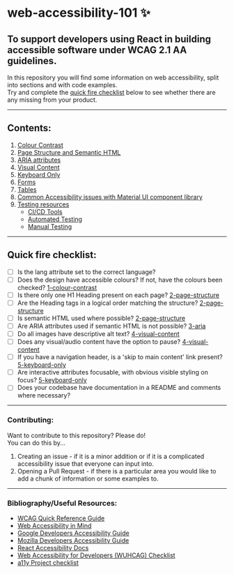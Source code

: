 # web-accessibility-101 :sparkles:
## To support developers using React in building accessible software under WCAG 2.1 AA guidelines.
In this repository you will find some information on web accessibility, split into sections and with code examples.  
Try and complete the [quick fire checklist](#quick-fire-checklist) below to see whether there are any missing from your product. 

---
## Contents:
1. [Colour Contrast](1-colour-contrast/README.md)
2. [Page Structure and Semantic HTML](2-page-structure/README.md)
3. [ARIA attributes](3-aria/README.md)
4. [Visual Content](4-visual-content/README.md)
5. [Keyboard Only](5-keyboard-only/README.md)
6. [Forms](6-forms/README.md)
7. [Tables](7-tables/README.md)
8. [Common Accessibility issues with Material UI component library](8-MUI/README.md)
9. [Testing resources](9-testing-resources/README.md)
    * [CI/CD Tools](9-testing-resources/README.md#CI/CD)
    * [Automated Testing](9-testing-resources/README.md#Automated)
    * [Manual Testing](9-testing-resources/README.md#Manual)

---

## Quick fire checklist:
- [ ] Is the lang attribute set to the correct language? 
- [ ] Does the design have accessible colours? If not, have the colours been checked? [1-colour-contrast](1-colour-contrast/README.md)
- [ ] Is there only one H1 Heading present on each page? [2-page-structure](2-page-structure/README.md)
- [ ] Are the Heading tags in a logical order matching the structure? [2-page-structure](2-page-structure/README.md)
- [ ] Is semantic HTML used where possible? [2-page-structure](2-page-structure/README.md)
- [ ] Are ARIA attributes used if semantic HTML is not possible? [3-aria](3-aria/README.md)
- [ ] Do all images have descriptive alt text? [4-visual-content](4-visual-content/README.md)
- [ ] Does any visual/audio content have the option to pause? [4-visual-content](4-visual-content/README.md)
- [ ] If you have a navigation header, is a 'skip to main content' link present? [5-keyboard-only](5-keyboard-only/README.md)
- [ ] Are interactive attributes focusable, with obvious visible styling on focus? [5-keyboard-only](5-keyboard-only/README.md)
- [ ] Does your codebase have documentation in a README and comments where necessary?

---

### Contributing:  
Want to contribute to this repository? Please do!  
You can do this by...  
1. Creating an issue - if it is a minor addition or if it is a complicated accessibility issue that everyone can input into.   
2. Opening a Pull Request - if there is a particular area you would like to add a chunk of information or some examples to.  

---

### Bibliography/Useful Resources:
* [WCAG Quick Reference Guide](https://www.w3.org/WAI/WCAG21/quickref/)
* [Web Accessibility in Mind](https://webaim.org/)
* [Google Developers Accessibility Guide](https://developers.google.com/web/fundamentals/accessibility)
* [Mozilla Developers Accessibility Guide](https://developer.mozilla.org/en-US/docs/Web/Accessibility)
* [React Accessibility Docs](https://reactjs.org/docs/accessibility.html)
* [Web Accessibility for Developers (WUHCAG) Checklist](https://www.wuhcag.com/wcag-checklist/)
* [a11y Project checklist](https://www.a11yproject.com/checklist/)
